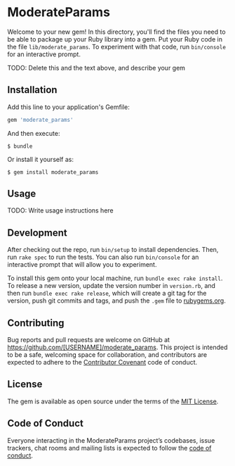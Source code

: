 # ModerateParams

Welcome to your new gem! In this directory, you'll find the files you need to be able to package up your Ruby library into a gem. Put your Ruby code in the file `lib/moderate_params`. To experiment with that code, run `bin/console` for an interactive prompt.

TODO: Delete this and the text above, and describe your gem

## Installation

Add this line to your application's Gemfile:

```ruby
gem 'moderate_params'
```

And then execute:

    $ bundle

Or install it yourself as:

    $ gem install moderate_params

## Usage

TODO: Write usage instructions here

## Development

After checking out the repo, run `bin/setup` to install dependencies. Then, run `rake spec` to run the tests. You can also run `bin/console` for an interactive prompt that will allow you to experiment.

To install this gem onto your local machine, run `bundle exec rake install`. To release a new version, update the version number in `version.rb`, and then run `bundle exec rake release`, which will create a git tag for the version, push git commits and tags, and push the `.gem` file to [rubygems.org](https://rubygems.org).

## Contributing

Bug reports and pull requests are welcome on GitHub at https://github.com/[USERNAME]/moderate_params. This project is intended to be a safe, welcoming space for collaboration, and contributors are expected to adhere to the [Contributor Covenant](http://contributor-covenant.org) code of conduct.

## License

The gem is available as open source under the terms of the [MIT License](https://opensource.org/licenses/MIT).

## Code of Conduct

Everyone interacting in the ModerateParams project’s codebases, issue trackers, chat rooms and mailing lists is expected to follow the [code of conduct](https://github.com/[USERNAME]/moderate_params/blob/master/CODE_OF_CONDUCT.md).
